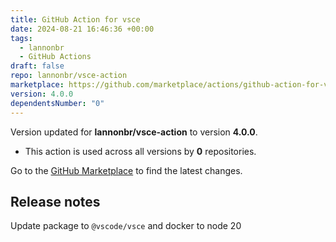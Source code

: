 ```yaml
---
title: GitHub Action for vsce
date: 2024-08-21 16:46:36 +00:00
tags:
  - lannonbr
  - GitHub Actions
draft: false
repo: lannonbr/vsce-action
marketplace: https://github.com/marketplace/actions/github-action-for-vsce
version: 4.0.0
dependentsNumber: "0"
---
```



Version updated for **lannonbr/vsce-action** to version **4.0.0**.
- This action is used across all versions by **0** repositories.

Go to the [GitHub Marketplace](https://github.com/marketplace/actions/github-action-for-vsce) to find the latest changes.

## Release notes

Update package to `@vscode/vsce` and docker to node 20
